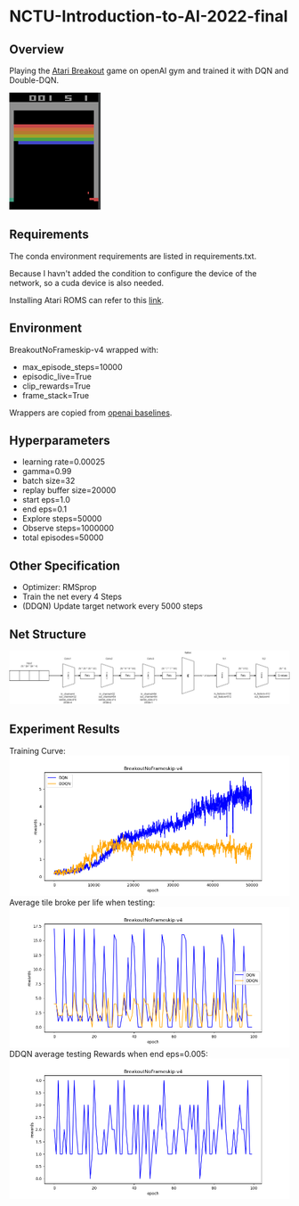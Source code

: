 # NCTU-Introduction-to-AI-2022-final
## Overview  
Playing the [Atari Breakout](https://www.gymlibrary.ml/environments/atari/breakout/)  game on openAI gym and trained it with DQN and Double-DQN.

![gameplay](https://github.com/c1uc/NCTU-Introduction-to-AI-2022-final/blob/master/Images/DQNep45000.gif)
## Requirements
The conda environment requirements are listed in requirements.txt.

Because I havn't added the condition to configure the device of the network, so a cuda device is also needed.

Installing Atari ROMS can refer to this [link](https://github.com/openai/atari-py#roms).
## Environment
BreakoutNoFrameskip-v4 wrapped with:
- max_episode_steps=10000
- episodic_live=True
- clip_rewards=True
- frame_stack=True

Wrappers are copied from [openai baselines](https://github.com/openai/baselines/tree/master/baselines/common).
## Hyperparameters
- learning rate=0.00025
- gamma=0.99
- batch size=32
- replay buffer size=20000
- start eps=1.0
- end eps=0.1
- Explore steps=50000
- Observe steps=1000000
- total episodes=50000
## Other Specification
- Optimizer: RMSprop
- Train the net every 4 Steps
- (DDQN) Update target network every 5000 steps
## Net Structure
![Net Structure](https://github.com/c1uc/NCTU-Introduction-to-AI-2022-final/blob/master/Images/Net%20Structure.jpg)
## Experiment Results
Training Curve:
![Training Curve](https://github.com/c1uc/NCTU-Introduction-to-AI-2022-final/blob/master/Graphs/compare.png)
Average tile broke per life when testing:
![Test Curve](https://github.com/c1uc/NCTU-Introduction-to-AI-2022-final/blob/master/Graphs/compare_test.png)
DDQN average testing Rewards when end eps=0.005:
![Test Curve2](https://github.com/c1uc/NCTU-Introduction-to-AI-2022-final/blob/master/Graphs/DDQN_with_end_eps_0_005_test.png)
